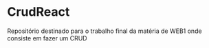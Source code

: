 # CrudReact
 Repositório destinado para o trabalho final da matéria de WEB1 onde consiste em fazer um CRUD
